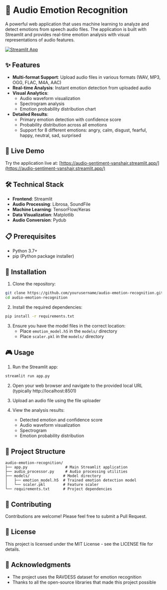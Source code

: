 # 🎵 Audio Emotion Recognition

A powerful web application that uses machine learning to analyze and detect emotions from speech audio files. The application is built with Streamlit and provides real-time emotion analysis with visual representations of audio features.

[![Streamlit App](https://static.streamlit.io/badges/streamlit_badge_black_white.svg)](https://audio-sentiment-vanshajr.streamlit.app/)

## ✨ Features

- **Multi-format Support**: Upload audio files in various formats (WAV, MP3, OGG, FLAC, M4A, AAC)
- **Real-time Analysis**: Instant emotion detection from uploaded audio
- **Visual Analytics**:
  - Audio waveform visualization
  - Spectrogram analysis
  - Emotion probability distribution chart
- **Detailed Results**:
  - Primary emotion detection with confidence score
  - Probability distribution across all emotions
  - Support for 8 different emotions: angry, calm, disgust, fearful, happy, neutral, sad, surprised

## 🚀 Live Demo

Try the application live at: [https://audio-sentiment-vanshajr.streamlit.app/](https://audio-sentiment-vanshajr.streamlit.app/)

## 🛠️ Technical Stack

- **Frontend**: Streamlit
- **Audio Processing**: Librosa, SoundFile
- **Machine Learning**: TensorFlow/Keras
- **Data Visualization**: Matplotlib
- **Audio Conversion**: Pydub

## 📋 Prerequisites

- Python 3.7+
- pip (Python package installer)

## 🔧 Installation

1. Clone the repository:
```bash
git clone https://github.com/yourusername/audio-emotion-recognition.git
cd audio-emotion-recognition
```

2. Install the required dependencies:
```bash
pip install -r requirements.txt
```

3. Ensure you have the model files in the correct location:
   - Place `emotion_model.h5` in the `models/` directory
   - Place `scaler.pkl` in the `models/` directory

## 🎮 Usage

1. Run the Streamlit app:
```bash
streamlit run app.py
```

2. Open your web browser and navigate to the provided local URL (typically http://localhost:8501)

3. Upload an audio file using the file uploader

4. View the analysis results:
   - Detected emotion and confidence score
   - Audio waveform visualization
   - Spectrogram
   - Emotion probability distribution

## 📝 Project Structure

```
audio-emotion-recognition/
├── app.py                 # Main Streamlit application
├── audio_processor.py     # Audio processing utilities
├── models/               # Model directory
│   ├── emotion_model.h5  # Trained emotion detection model
│   └── scaler.pkl        # Feature scaler
└── requirements.txt      # Project dependencies
```

## 🤝 Contributing

Contributions are welcome! Please feel free to submit a Pull Request.

## 📄 License

This project is licensed under the MIT License - see the LICENSE file for details.

## 📜 Acknowledgments

- The project uses the RAVDESS dataset for emotion recognition
- Thanks to all the open-source libraries that made this project possible 